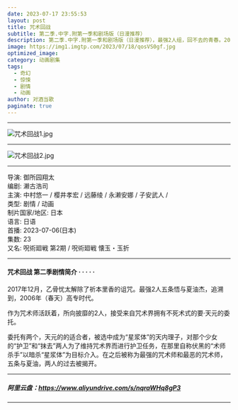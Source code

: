 ```yaml
---
date: 2023-07-17 23:55:53
layout: post
title: ⁡咒术回战
subtitle: 第二季.中字.附第一季和剧场版（日漫推荐）
description: 第二季.中字.附第一季和剧场版（日漫推荐），最强2人组，回不去的青春。2017年12月，乙骨忧太解除了祈本里香的诅咒。追溯到2006年（春天），高专时代的五条悟与夏油杰。作为咒术师活跃着，所向披靡的2人，接受来自咒术界拥有不死术式的要·天元的委托...
image: https://img1.imgtp.com/2023/07/18/qosVS0gf.jpg
optimized_image: 
category: 动画剧集
tags:
  - 奇幻
  - 惊悚
  - 剧情
  - 动画
author: 对酒当歌
paginate: true
---
```

---

![咒术回战1.jpg](https://img1.imgtp.com/2023/07/18/HqGAqEoe.jpg)

---

![咒术回战2.jpg](https://img1.imgtp.com/2023/07/18/nauGp8ZS.jpg)

---
导演: 御所园翔太  
编剧: 濑古浩司  
主演: 中村悠一 / 樱井孝宏 / 远藤绫 / 永濑安娜 / 子安武人 /  
类型: 剧情 / 动画  
制片国家/地区: 日本  
语言: 日语  
首播: 2023-07-06(日本)  
集数: 23  
又名: 呪術廻戦 第2期 / 呪術廻戦 懐玉・玉折

---

#### 咒术回战 第二季剧情简介 · · · · ·

2017年12月，乙骨忧太解除了祈本里香的诅咒。最强2人五条悟与夏油杰，追溯到，2006年（春天）高专时代。

作为咒术师活跃着，所向披靡的2人，接受来自咒术界拥有不死术式的要·天元的委托。

委托有两个，天元的的适合者，被选中成为“星浆体”的天内理子，对那个少女的“护卫”和“抹去”两人为了维持咒术界而进行护卫任务，在那里自称伏黑的“术师杀手”以暗杀“星浆体”为目标介入。在之后被称为最强的咒术师和最恶的咒术师，五条与夏油，两人的过去被揭开。

---
##### 阿里云盘：<https://www.aliyundrive.com/s/nqraWHq8gP3>

---
